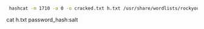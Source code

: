 
```bash

 hashcat -m 1710 -a 0 -o cracked.txt h.txt /usr/share/wordlists/rockyou.txt

```

cat h.txt
password_hash:salt